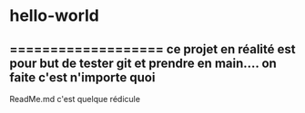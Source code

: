 # hello-world
===================
ce projet en réalité est pour but de tester git et prendre en main.... on faite c'est n'importe quoi
-----------------------
ReadMe.md c'est quelque rédicule
